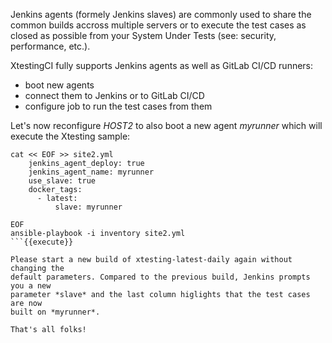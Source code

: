 Jenkins agents (formely Jenkins slaves) are commonly used to share the common
builds accross multiple servers or to execute the test cases as closed as
possible from your System Under Tests (see: security, performance, etc.).

XtestingCI fully supports Jenkins agents as well as GitLab CI/CD runners:
- boot new agents
- connect them to Jenkins or to GitLab CI/CD
- configure job to run the test cases from them

Let's now reconfigure *HOST2* to also boot a new agent *myrunner* which will
execute the Xtesting sample:

```
cat << EOF >> site2.yml
    jenkins_agent_deploy: true
    jenkins_agent_name: myrunner
    use_slave: true
    docker_tags:
      - latest:
          slave: myrunner

EOF
ansible-playbook -i inventory site2.yml
```{{execute}}

Please start a new build of xtesting-latest-daily again without changing the
default parameters. Compared to the previous build, Jenkins prompts you a new
parameter *slave* and the last column higlights that the test cases are now
built on *myrunner*.

That's all folks!
